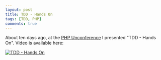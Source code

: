 ```yaml
---
layout: post
title: TDD - Hands On
tags: [TDD, PHP]
comments: true
---
```


About ten days ago, at the [PHP Unconference](https://github.com/bootev/php_unconference/wiki/PhpUnconf-2015-Vortraege-Samstag)
I presented "TDD - Hands On". Video is available here:

[![TDD - Hands On](http://img.youtube.com/vi/kArYaVGkiu8/0.jpg)](http://www.youtube.com/watch?v=kArYaVGkiu8)
